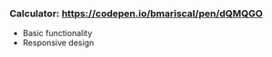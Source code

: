 ### Calculator: https://codepen.io/bmariscal/pen/dQMQGO
  * Basic functionality
  * Responsive design

